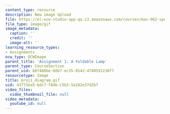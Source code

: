 ```yaml
---
content_type: resource
description: New image Upload
file: https://ol-ocw-studio-app-qa.s3.amazonaws.com/courses/mas-962-special-topics-new-textiles-spring-2010/43773ea5bdc7f84bc5b35a182e37d2b7_proj1_diagram.gif
file_type: image/gif
image_metadata:
  caption: ''
  credit: ''
  image-alt: ''
learning_resource_types:
- Assignments
ocw_type: OCWImage
parent_title: 'Assignment 1: A Foldable Lamp'
parent_type: CourseSection
parent_uid: b8f488be-0db7-ec35-0142-4740591230f7
resourcetype: Image
title: proj1_diagram.gif
uid: 43773ea5-bdc7-f84b-c5b3-5a182e37d2b7
video_files:
  video_thumbnail_file: null
video_metadata:
  youtube_id: null
---
```

